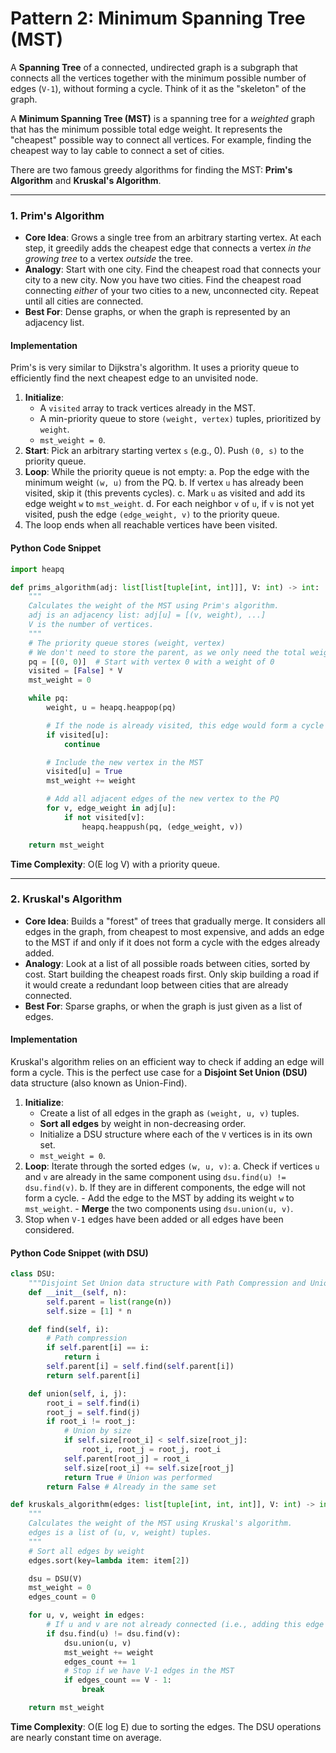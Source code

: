 # Pattern 2: Minimum Spanning Tree (MST)

A **Spanning Tree** of a connected, undirected graph is a subgraph that connects all the vertices together with the minimum possible number of edges (`V-1`), without forming a cycle. Think of it as the "skeleton" of the graph.

A **Minimum Spanning Tree (MST)** is a spanning tree for a *weighted* graph that has the minimum possible total edge weight. It represents the "cheapest" possible way to connect all vertices. For example, finding the cheapest way to lay cable to connect a set of cities.

There are two famous greedy algorithms for finding the MST: **Prim's Algorithm** and **Kruskal's Algorithm**.

---

### 1. Prim's Algorithm
- **Core Idea**: Grows a single tree from an arbitrary starting vertex. At each step, it greedily adds the cheapest edge that connects a vertex *in the growing tree* to a vertex *outside* the tree.
- **Analogy**: Start with one city. Find the cheapest road that connects your city to a new city. Now you have two cities. Find the cheapest road connecting *either* of your two cities to a new, unconnected city. Repeat until all cities are connected.
- **Best For**: Dense graphs, or when the graph is represented by an adjacency list.

#### Implementation
Prim's is very similar to Dijkstra's algorithm. It uses a priority queue to efficiently find the next cheapest edge to an unvisited node.
1.  **Initialize**:
    -   A `visited` array to track vertices already in the MST.
    -   A min-priority queue to store `(weight, vertex)` tuples, prioritized by `weight`.
    -   `mst_weight = 0`.
2.  **Start**: Pick an arbitrary starting vertex `s` (e.g., 0). Push `(0, s)` to the priority queue.
3.  **Loop**: While the priority queue is not empty:
    a. Pop the edge with the minimum weight `(w, u)` from the PQ.
    b. If vertex `u` has already been visited, skip it (this prevents cycles).
    c. Mark `u` as visited and add its edge weight `w` to `mst_weight`.
    d. For each neighbor `v` of `u`, if `v` is not yet visited, push the edge `(edge_weight, v)` to the priority queue.
4.  The loop ends when all reachable vertices have been visited.

#### Python Code Snippet
```python
import heapq

def prims_algorithm(adj: list[list[tuple[int, int]]], V: int) -> int:
    """
    Calculates the weight of the MST using Prim's algorithm.
    adj is an adjacency list: adj[u] = [(v, weight), ...]
    V is the number of vertices.
    """
    # The priority queue stores (weight, vertex)
    # We don't need to store the parent, as we only need the total weight.
    pq = [(0, 0)]  # Start with vertex 0 with a weight of 0
    visited = [False] * V
    mst_weight = 0

    while pq:
        weight, u = heapq.heappop(pq)

        # If the node is already visited, this edge would form a cycle
        if visited[u]:
            continue

        # Include the new vertex in the MST
        visited[u] = True
        mst_weight += weight

        # Add all adjacent edges of the new vertex to the PQ
        for v, edge_weight in adj[u]:
            if not visited[v]:
                heapq.heappush(pq, (edge_weight, v))

    return mst_weight
```
**Time Complexity**: O(E log V) with a priority queue.

---

### 2. Kruskal's Algorithm
- **Core Idea**: Builds a "forest" of trees that gradually merge. It considers all edges in the graph, from cheapest to most expensive, and adds an edge to the MST if and only if it does not form a cycle with the edges already added.
- **Analogy**: Look at a list of all possible roads between cities, sorted by cost. Start building the cheapest roads first. Only skip building a road if it would create a redundant loop between cities that are already connected.
- **Best For**: Sparse graphs, or when the graph is just given as a list of edges.

#### Implementation
Kruskal's algorithm relies on an efficient way to check if adding an edge will form a cycle. This is the perfect use case for a **Disjoint Set Union (DSU)** data structure (also known as Union-Find).
1.  **Initialize**:
    -   Create a list of all edges in the graph as `(weight, u, v)` tuples.
    -   **Sort all edges** by weight in non-decreasing order.
    -   Initialize a DSU structure where each of the `V` vertices is in its own set.
    -   `mst_weight = 0`.
2.  **Loop**: Iterate through the sorted edges `(w, u, v)`:
    a. Check if vertices `u` and `v` are already in the same component using `dsu.find(u) != dsu.find(v)`.
    b. If they are in different components, the edge will not form a cycle.
        - Add the edge to the MST by adding its weight `w` to `mst_weight`.
        - **Merge** the two components using `dsu.union(u, v)`.
3.  Stop when `V-1` edges have been added or all edges have been considered.

#### Python Code Snippet (with DSU)
```python
class DSU:
    """Disjoint Set Union data structure with Path Compression and Union by Size."""
    def __init__(self, n):
        self.parent = list(range(n))
        self.size = [1] * n

    def find(self, i):
        # Path compression
        if self.parent[i] == i:
            return i
        self.parent[i] = self.find(self.parent[i])
        return self.parent[i]

    def union(self, i, j):
        root_i = self.find(i)
        root_j = self.find(j)
        if root_i != root_j:
            # Union by size
            if self.size[root_i] < self.size[root_j]:
                root_i, root_j = root_j, root_i
            self.parent[root_j] = root_i
            self.size[root_i] += self.size[root_j]
            return True # Union was performed
        return False # Already in the same set

def kruskals_algorithm(edges: list[tuple[int, int, int]], V: int) -> int:
    """
    Calculates the weight of the MST using Kruskal's algorithm.
    edges is a list of (u, v, weight) tuples.
    """
    # Sort all edges by weight
    edges.sort(key=lambda item: item[2])

    dsu = DSU(V)
    mst_weight = 0
    edges_count = 0

    for u, v, weight in edges:
        # If u and v are not already connected (i.e., adding this edge won't form a cycle)
        if dsu.find(u) != dsu.find(v):
            dsu.union(u, v)
            mst_weight += weight
            edges_count += 1
            # Stop if we have V-1 edges in the MST
            if edges_count == V - 1:
                break

    return mst_weight
```
**Time Complexity**: O(E log E) due to sorting the edges. The DSU operations are nearly constant time on average.
